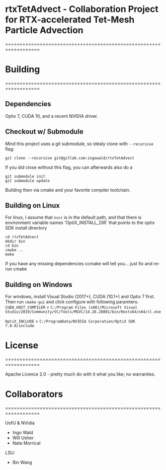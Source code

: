 # rtxTetAdvect - Collaboration Project for RTX-accelerated Tet-Mesh Particle Advection
==================================================================

# Building
==================================================================

## Dependencies

Optix 7, CUDA 10, and a recent NVIDIA driver.

## Checkout w/ Submodule

Mind this project uses a git submodule, so idealy clone with
`--recursive` flag:

    git clone --recursive git@gitlab.com:ingowald/rtxTetAdvect

If you did close without this flag, you can afterwards also do a

    git submodule init
	git submodule update
	
Building then via cmake and your favorite compiler toolchain.

## Building on Linux

For linux, I assume that `nvcc` is in the default path, and that there is environment variable names 'OptiX_INSTALL_DIR` that points to the optix SDK install directory

    cd rtxTetAdvect
	mkdir bin
	cd bin
	cmake ..
	make

If you have any missing dependencies ccmake will tell you... just fix and re-run cmake

## Building on Windows

For windows, install Visual Studio (2017+), CUDA (10.1+) and Optix 7 first. Then run `cmake-gui` and click configure with following
paramters:
`CUDA_HOST_COMPILER` =
`C:/Program Files (x86)/Microsoft Visual Studio/2019/Community/VC/Tools/MSVC/14.26.28801/bin/Hostx64/x64/cl.exe`

`OptiX_INCLUDE` =
`C:/ProgramData/NVIDIA Corporation/OptiX SDK 7.0.0/include`

# License
==================================================================

Apache Licence 2.0 - pretty much do with it what you like; no warranties.

# Collaborators
==================================================================

UofU & NVidia
- Ingo Wald
- Will Usher
- Nate Morrical

LSU:
- Bin Wang
